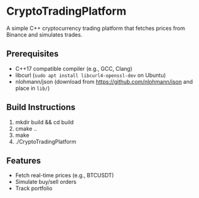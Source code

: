 # CryptoTradingPlatform
A simple C++ cryptocurrency trading platform that fetches prices from Binance and simulates trades.

## Prerequisites
- C++17 compatible compiler (e.g., GCC, Clang)
- libcurl (`sudo apt install libcurl4-openssl-dev` on Ubuntu)
- nlohmann/json (download from https://github.com/nlohmann/json and place in `lib/`)

## Build Instructions
1. mkdir build && cd build
2. cmake ..
3. make
4. ./CryptoTradingPlatform

## Features
- Fetch real-time prices (e.g., BTCUSDT)
- Simulate buy/sell orders
- Track portfolio